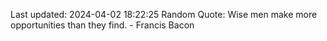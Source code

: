Last updated: 2024-04-02 18:22:25
Random Quote: Wise men make more opportunities than they find. - Francis Bacon
